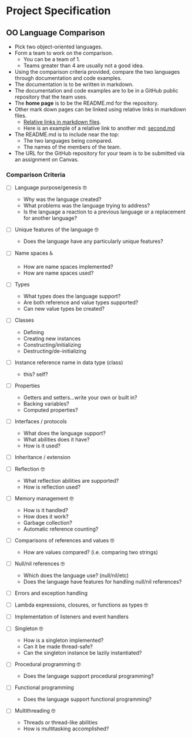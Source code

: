 # Project Specification

## OO Language Comparison

* Pick two object-oriented languages.
* Form a team to work on the comparison.
  * You can be a team of 1.
  * Teams greater than 4 are usually not a good idea.
* Using the comparison criteria provided, compare the two languages through documentation and code examples.
* The documentation is to be written in markdown.
* The documentation and code examples are to be in a GitHub public repository that the team uses.
* The **home page** is to be the README.md for the repository.
* Other mark down pages can be linked using relative links in markdown files.
  * [Relative links in markdown files](https://github.com/blog/1395-relative-links-in-markup-files).
  * Here is an example of a relative link to another md: [second.md](second.md)
* The README.md is to include near the top:
    * The two languages being compared.
    * The names of the members of the team.
* The URL for the GitHub repository for your team is to be submitted via an assignment on Canvas.

### Comparison Criteria

- [ ] Language purpose/genesis 🤓
  * Why was the language created?
  * What problems was the language trying to address?
  * Is the language a reaction to a previous language or a replacement for another language?
  
- [ ] Unique features of the language 🤓
  * Does the language have any particularly unique features?

- [ ] Name spaces ♿️
  * How are name spaces implemented?
  * How are name spaces used?

- [ ] Types
    * What types does the language support?
    * Are both reference and value types supported?
    * Can new value types be created?

- [ ] Classes
  * Defining
  * Creating new instances
  * Constructing/initializing
  * Destructing/de-initializing

- [ ] Instance reference name in data type (class) 
  * this?  self?

- [ ] Properties
  * Getters and setters...write your own or built in?
  * Backing variables?
  * Computed properties?

- [ ] Interfaces / protocols
  * What does the language support?
  * What abilities does it have?
  * How is it used?

- [ ] Inheritance / extension

- [ ] Reflection 🤓
  * What reflection abilities are supported?
  * How is reflection used?

- [ ] Memory management 🤓
  * How is it handled?
  * How does it work?
  * Garbage collection?
  * Automatic reference counting?

- [ ] Comparisons of references and values 🤓
  * How are values compared? (i.e. comparing two strings)

- [ ] Null/nil references 🤓
  * Which does the language use? (null/nil/etc)
  * Does the language have features for handling null/nil references?

- [ ] Errors and exception handling

- [ ] Lambda expressions, closures, or functions as types 🤓

- [ ] Implementation of listeners and event handlers

- [ ] Singleton 🤓
  * How is a singleton implemented?
  * Can it be made thread-safe?
  * Can the singleton instance be lazily instantiated?

- [ ] Procedural programming 🤓
  * Does the language support procedural programming?

- [ ] Functional programming
  * Does the language support functional programming?

- [ ] Multithreading 🤓
  * Threads or thread-like abilities
  * How is multitasking accomplished?

